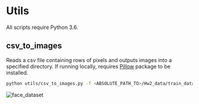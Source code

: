 # Utils

All scripts require Python 3.6.

## csv_to_images

Reads a csv file containing rows of pixels and outputs images into a specified directory. If running locally, requires [Pillow](http://pillow.readthedocs.io/) package to be installed.

```sh
python utils/csv_to_images.py -f <ABSOLUTE_PATH_TO>/Hw2_data/train_data.csv -o <ABSOLUTE_PATH_TO>/Hw2_data/images/training
```

![face_dataset](https://cloud.githubusercontent.com/assets/560721/25921032/c6045e44-3588-11e7-9458-6db13c0223d9.PNG)